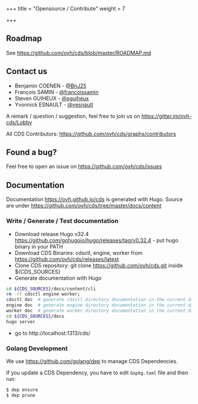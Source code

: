 +++
title = "Opensource / Contribute"
weight = 7

+++

## Roadmap

See https://github.com/ovh/cds/blob/master/ROADMAP.md

## Contact us

* Benjamin COENEN - [@BnJ25](https://twitter.com/BnJ25)
* François SAMIN - [@francoissamin](https://twitter.com/francoissamin)
* Steven GUIHEUX - [@sguiheux](https://twitter.com/sguiheux)
* Yvonnick ESNAULT - [@yesnault](https://twitter.com/yesnault)

A remark / question / suggestion, feel free to join us on https://gitter.im/ovh-cds/Lobby

All CDS Contributors: https://github.com/ovh/cds/graphs/contributors

## Found a bug?

Feel free to open an issue on https://github.com/ovh/cds/issues

## Documentation

Documentation https://ovh.github.io/cds is generated with Hugo. Source are under https://github.com/ovh/cds/tree/master/docs/content

### Write / Generate / Test documentation

* Download release Hugo v32.4 https://github.com/gohugoio/hugo/releases/tag/v0.32.4 - put hugo binary in your PATH
* Download CDS Binaries: cdsctl, engine, worker from https://github.com/ovh/cds/releases/latest
* Clone CDS repository: git clone https://github.com/ovh/cds.git inside ${CDS_SOURCES}
* Generate documentation with Hugo

```bash
cd ${CDS_SOURCES}/docs/content/cli
rm -rf cdsctl engine worker;
cdsctl doc  # generate cdsctl directory documentation in the current directory so you must be inside ${CDS_SOURCES}/docs/content/cli
engine doc  # generate engine directory documentation in the current directory so you must be inside ${CDS_SOURCES}/docs/content/cli
worker doc  # generate worker directory documentation in the current directory so you must be inside ${CDS_SOURCES}/docs/content/cli
cd ${CDS_SOURCES}/docs
hugo server
```
* go to http://localhost:1313/cds/


### Golang Development

We use https://github.com/golang/dep to manage CDS Dependencies.

If you update a CDS Dependency, you have to edit `Gopkg.toml` file and then run:

```bash
$ dep ensure
$ dep prune
```
